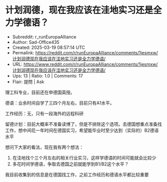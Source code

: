 # 计划润德，现在我应该在洼地实习还是全力学德语？

- Subreddit: r_runEuropaAlliance
- Author: Sad-Office435
- Created: 2025-03-19 08:57:14 UTC
- Permalink: https://reddit.com/r/runEuropaAlliance/comments/1jesmxw/计划润德现在我应该在洼地实习还是全力学德语/
- URL: https://www.reddit.com/r/runEuropaAlliance/comments/1jesmxw/计划润德现在我应该在洼地实习还是全力学德语/
- Ups: 13 | Ratio: 1.0 | Comments: 17
- Flair: 提問 | Ask


理工科专业，目前还在申德国英授。

德语：业余时间自学了三四个月左右，目前只有A1水平。

工作经历：无，只有一段海外的远程科研

留德计划：目前大概率不准备读博了，但是不排除这个选项。去德国想重点准备找工作，想中间花一年时间在德国实习，希望能毕业时至少达到（实际的）B2德语水平

想问下大家的看法，现在我有两个想法：

1.  在洼地找个三个月左右的相关行业实习，这样学德语的时间可能就会比较少
2.  多花时间学德语，争取去德国之前就能学到B1/B2这个水平？

我目前收集到的信息是在德国找工作，之前工作经历和德语水平都比较重要

